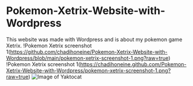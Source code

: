 # Pokemon-Xetrix-Website-with-Wordpress
This website was made with Wordpress and is about my pokemon game Xetrix.
!Pokemon Xetrix screenshot 1(https://github.com/chadihoneine/Pokemon-Xetrix-Website-with-Wordpress/blob/main/pokemon-xetrix-screenshot-1.png?raw=true)
!Pokemon Xetrix screenshot 1(https://chadihoneine.github.com/Pokemon-Xetrix-Website-with-Wordpress/pokemon-xetrix-screenshot-1.png?raw=true)
![Image of Yaktocat](https://octodex.github.com/images/yaktocat.png)
